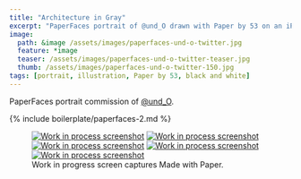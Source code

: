 ```yaml
---
title: "Architecture in Gray"
excerpt: "PaperFaces portrait of @und_O drawn with Paper by 53 on an iPad."
image: 
  path: &image /assets/images/paperfaces-und-o-twitter.jpg 
  feature: *image
  teaser: /assets/images/paperfaces-und-o-twitter-teaser.jpg
  thumb: /assets/images/paperfaces-und-o-twitter-150.jpg
tags: [portrait, illustration, Paper by 53, black and white]
---
```


PaperFaces portrait commission of [@und_O](http://twitter.com/und_O).

{% include boilerplate/paperfaces-2.md %}

<figure class="third">
  <a href="{{ site.url }}/assets/images/paperfaces-und-o-process-1-lg.jpg"><img src="{{ site.url }}/assets/images/paperfaces-und-o-process-1-600.jpg" alt="Work in process screenshot"></a>
  <a href="{{ site.url }}/assets/images/paperfaces-und-o-process-2-lg.jpg"><img src="{{ site.url }}/assets/images/paperfaces-und-o-process-2-600.jpg" alt="Work in process screenshot"></a>
  <a href="{{ site.url }}/assets/images/paperfaces-und-o-process-3-lg.jpg"><img src="{{ site.url }}/assets/images/paperfaces-und-o-process-3-600.jpg" alt="Work in process screenshot"></a>
  <a href="{{ site.url }}/assets/images/paperfaces-und-o-process-4-lg.jpg"><img src="{{ site.url }}/assets/images/paperfaces-und-o-process-4-600.jpg" alt="Work in process screenshot"></a>
  <a href="{{ site.url }}/assets/images/paperfaces-und-o-process-5-lg.jpg"><img src="{{ site.url }}/assets/images/paperfaces-und-o-process-5-600.jpg" alt="Work in process screenshot"></a>
  <figcaption>Work in progress screen captures Made with Paper.</figcaption>
</figure>
